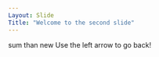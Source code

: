 ```yaml
---
Layout: Slide
Title: "Welcome to the second slide"
---
```

sum than new
Use the left arrow to go back!
